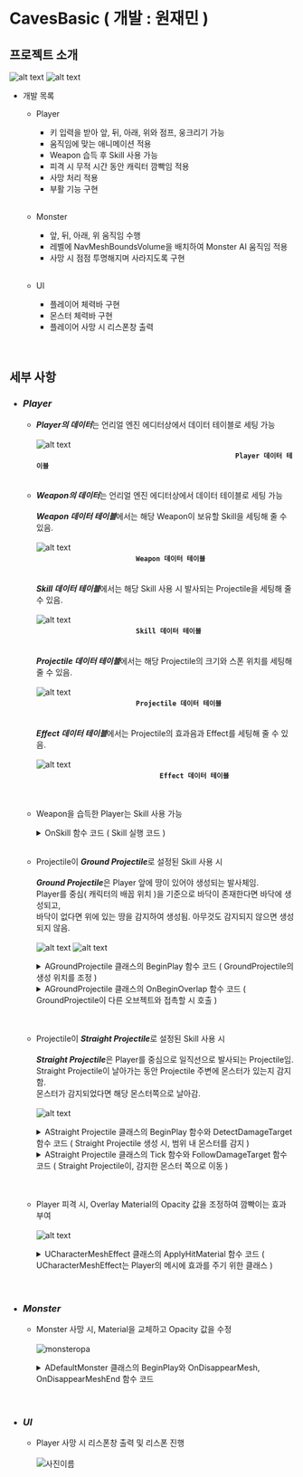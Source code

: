 # CavesBasic ( 개발 : 원재민 )
## 프로젝트 소개

![alt text](README_content/main2.png "Title Text")
![alt text](README_content/main.png "Title Text")

- 개발 목록
  * Player
    - 키 입력을 받아 앞, 뒤, 아래, 위와 점프, 웅크리기 가능
     + 움직임에 맞는 애니메이션 적용
     + Weapon 습득 후 Skill 사용 가능
     + 피격 시 무적 시간 동안 캐릭터 깜빡임 적용
     + 사망 처리 적용
     + 부활 기능 구현
     <br></br>
     
   * Monster
        - 앞, 뒤, 아래, 위 움직임 수행
        - 레벨에 NavMeshBoundsVolume을 배치하여 Monster AI 움직임 적용
        - 사망 시 점점 투명해지며 사라지도록 구현
        <br></br>
	
   * UI
        - 플레이어 체력바 구현
        - 몬스터 체력바 구현
        - 플레이어 사망 시 리스폰창 출력
        <br></br><br>

## 세부 사항
- ### ***Player***
  - ***Player의 데이터***는 언리얼 엔진 에디터상에서 데이터 테이블로 세팅 가능
          <br><br>
  ![alt text](README_content/pawndata.png "Title Text")<br>  　　　　　　  　　　　　　    　　　　　　  　　　　　　  **`Player 데이터 테이블`**<br><br><br>
	  
  * ***Weapon의 데이터***는 언리얼 엔진 에디터상에서 데이터 테이블로 세팅 가능
    <br><br>
***Weapon 데이터 테이블***에서는 해당 Weapon이 보유할 Skill을 세팅해 줄 수 있음.<br><br>
![alt text](README_content/WeaponTable.png "Title Text")<br>  　　　　　　  　　　　　　  **`Weapon 데이터 테이블`**<br><br><br>
***Skill 데이터 테이블***에서는 해당 Skill 사용 시 발사되는 Projectile을 세팅해 줄 수 있음.<br><br> ![alt text](README_content/SkillTable.png "Title Text")<br>  　　　　　　  　　　　　　  **`Skill 데이터 테이블`**<br><br><br>
***Projectile 데이터 테이블***에서는 해당 Projectile의 크기와 스폰 위치를 세팅해 줄 수 있음.<br><br> ![alt text](README_content/ProjectileTable.png "Title Text")<br>  　　　　　　  　　　　　　  **`Projectile 데이터 테이블`**<br><br><br>
***Effect 데이터 테이블***에서는 Projectile의 효과음과 Effect를 세팅해 줄 수 있음.<br><br> ![alt text](README_content/EffectTable.png "Title Text")<br>  　　　　　　  　　　　　　    　　　**`Effect 데이터 테이블`**<br><br><br>


  - Weapon을 습득한 Player는 Skill 사용 가능
    
      <details>
        <summary> OnSkill 함수 코드 ( Skill 실행 코드 )</summary>
    
     

    
       ```cpp
       /* Player가 키 입력을 통해 Skill을 사용하면 OnSkill 함수가 호출됩니다.
        * 기본적으로 Player가 웅크리지 않은 상태에서만 OnSkill 함수가 실행됩니다.
        * Weapon은 에디터 내에 존재하는 Weapon 전용 InputMappingContext를 통해
        * Skill InputAction들을 바인딩하고 있습니다.
        * OnSkill 함수가 호출되는 시점에 어떤 Skill InputAction이 들어왔는지 체크합니다.
        * ( 이때 InputAction 파일의 이름 규칙은 "IA_Skill*"이며 *은 1부터 시작하는 Skill 번호입니다. )
        * 체크한 Skill InputAction의 번호를 통해 Weapon 데이터 테이블이 저장하고 있는
        * Skill 데이터 테이블의 행에 접근합니다.
        * Skill 데이터 테이블에는 *번 스킬이 실행될 때 재생되는 몽타주가 저장되어 있어 해당 몽타주를 재생합니다.
        */
	void AWeaponBase::OnSkill(const FInputActionInstance& Instance)
	{
	    ACharacter* OwningCharacter = Cast<ACharacter>(OwningPawn);
       	    // 캐릭터가 웅크리지 않은 상태라면
	    if (!OwningCharacter->bIsCrouched)
	    {
		// 호출된 InputAction을 통해 어떤 키가 입력되었는지 확인
		const UInputAction* TriggeredAction = Instance.GetSourceAction();
		FString ActionName = TriggeredAction->GetName();
		// 스킬 번호만 남김
		ActionName.RemoveFromStart(TEXT("IA_Skill"));
		int32 ExecutedSkillNum = FCString::Atoi(*ActionName);
	
		// 어떤 키가 입력되었느냐에 따라 다른 스킬을 실행함
		const FString Skill_Number = TEXT("Skill") + FString::FromInt(ExecutedSkillNum);
	
		if (SkillRowHandleNum >= ExecutedSkillNum)
		{
		    FSkillTableRow* SkillRow = WeaponTableRow->SkillRowHandle[ExecutedSkillNum - 1].GetRow<FSkillTableRow>(Skill_Number);
	
		    if (!SkillRow) { ensure(false); return; }
	
		    UAnimMontage* CurrentMontage = BasicAnimInstance->GetCurrentActiveMontage();
	
		    // 현재 몽타주가 재생 중이지 않을 때
		    if (nullptr == CurrentMontage)
		    {
			if (ABasicPlayer* WeaponOwner = Cast<ABasicPlayer>(OwningCharacter))
			{
			    UStatusComponent* StatusComponent = WeaponOwner->GetComponentByClass<UStatusComponent>();
			    if (StatusComponent->IsPlayer())
			    {
				UAnimMontage* PlayingMontage = WeaponOwner->GetPlayingMontage();
				if (PlayingMontage)
				{
				    WeaponOwner->SetPlayingMontage(nullptr);
				}
	
				// 스킬 데이터 테이블에 있는 몽타주를 재생
				WeaponOwner->SetPlayingMontage(SkillRow->SkillMotionMontage);
			    }
			    else
			    {
				if (ADefaultMonster* WeaponOwnerIsMonster = Cast<ADefaultMonster>(OwningCharacter))
				{
				    UAnimMontage* PlayingMontage = WeaponOwnerIsMonster->GetPlayingMontage();
				    if (PlayingMontage)
				    {
					WeaponOwnerIsMonster->SetPlayingMontage(nullptr);
				    }
				    WeaponOwnerIsMonster->SetPlayingMontage(SkillRow->SkillMotionMontage);
				}
			    }
			}
			BasicAnimInstance->Montage_Play(SkillRow->SkillMotionMontage);
		    }
		}
	    }
	}
       ```
      </details><br>


  - Projectile이 ***Ground Projectile***로 설정된 Skill 사용 시
<br></br>
***Ground Projectile***은 Player 앞에 땅이 있어야 생성되는 발사체임.<br>
Player를 중심( 캐릭터의 배꼽 위치 )을 기준으로 바닥이 존재한다면 바닥에 생성되고,<br>
바닥이 없다면 위에 있는 땅을 감지하여 생성됨. 아무것도 감지되지 않으면 생성되지 않음.
<br></br>
![alt text](README_content/groundproject.gif "Title Text")
![alt text](README_content/test2.gif "Title Text")
      <details>
        <summary> AGroundProjectile 클래스의 BeginPlay 함수 코드 ( GroundProjectile의 생성 위치를 조정 )</summary>
    
     

    
       ```cpp
       /* Skill 데이터 테이블에서 Projectile 설정이 GroundProjectile로 설정된 Skill을 사용하면 GroundProjectile 객체가 생성됩니다.
        * GroundProjectile은 Player의 중심을 기준으로, Skill 데이터 테이블에서 설정한 Transform값을 포함한 위치에 생성됩니다.
        * GroundProjectile이 생성되면 GroundProjectile 위치 기준, 아래 방향으로 LineTrace를 발사하여 오브젝트를 감지합니다.
        * Collision이 Floor로 설정된 오브젝트가 감지되었다면 감지된 오브젝트 위로 GroundProjectile을 옮깁니다.
        * 만약 Collision이 Floor로 설정된 오브젝트가 아닌, 다른 오브젝트가 감지되거나 아무것도 감지되지 않으면
        * 위쪽 방향으로 LineTrace를 발사하여 오브젝트를 감지합니다.
        * 마찬가지로 Collision이 Floor로 설정된 오브젝트가 감지되었다면 감지된 오브젝트 위로 GroundProjectile을 옮깁니다.
        * 이 경우에도 아무것도 감지되지 않으면 GroundProjectile을 Destroy합니다.                     
        */
	void AGroundProjectile::BeginPlay()
	{
		Super::BeginPlay();
	
		// GroundProjectile의 위치 얻어오기
		FVector GroundProjectileLocation = GetActorLocation();
		// 아래 방향으로 LineTrace를 발사
		FHitResult DownHitResult;
		{
			TArray<AActor*> IgnoreActors; IgnoreActors.Add(GetOwner());
	
			// 해당 Trace는 FloorDetectTraceChannel로 발사되는 Trace이다. 
			// 발사된 해당 Trace는 Collision이 Floor로 설정된 오브젝트를 감지한다.
			// Floor로 설정된 오브젝트에만 GroundProjectile 스킬을 스폰시키는 것이 목적.
			const ETraceTypeQuery TraceTypeQuery = UEngineTypes::ConvertToTraceType(ECollisionChannel::ECC_GameTraceChannel5);
			const bool bHit = UKismetSystemLibrary::LineTraceSingle(GetWorld(),
				GetActorLocation(), GetActorLocation() + FVector(0, 0, -350), TraceTypeQuery,
				false, IgnoreActors, EDrawDebugTrace::ForDuration, DownHitResult, true);
			// 만약 Hit가 발생했다면 그 위치로 GroundProjectile을 옮김
			if (bHit)
			{
				GroundProjectileLocation.Z = DownHitResult.ImpactPoint.Z;
				SetActorLocation(GroundProjectileLocation);
	
				return;
			}
		}
		// 위쪽 방향으로 LineTrace를 발사
		FHitResult UpHitResult;
		{
			TArray<AActor*> IgnoreActors; IgnoreActors.Add(GetOwner());
	
			const ETraceTypeQuery TraceTypeQuery = UEngineTypes::ConvertToTraceType(ECollisionChannel::ECC_GameTraceChannel5);
			const bool bHit = UKismetSystemLibrary::LineTraceSingle(GetWorld(),
				GetActorLocation(), GetActorLocation() + FVector(0, 0, 200), TraceTypeQuery,
				false, IgnoreActors, EDrawDebugTrace::ForDuration, UpHitResult, true);
	
			if (bHit)
			{
				GroundProjectileLocation.Z = UpHitResult.ImpactPoint.Z;
				SetActorLocation(GroundProjectileLocation);
				
				return;
			}
		}
		
		// Floor가 감지되지 않으면 GroundProjectile을 그냥 제거한다.
		Destroy();
	}
 	```
      </details>

 
      <details>
        <summary> AGroundProjectile 클래스의 OnBeginOverlap 함수 코드 ( GroundProjectile이 다른 오브젝트와 접촉할 시 호출 )</summary>
    
     

    
       ```cpp
       /* GroundProjectile과 Collision이 Floor로 설정된 오브젝트가 접촉하면 Decal Effect를 생성합니다.
        * 접촉했다면 DetectDamageTarget 함수를 호출합니다. BoxTrace를 발사하여 데미지를 적용할 수 있는 오브젝트가 있는지 체크하는 함수입니다.
        * 이후 GroundProjectile을 파괴합니다.
        * 데미지를 적용할 수 있는 오브젝트가 존재한다면, UGameplayStatics의 ApplyDamage 함수를 호출하여 데미지를 적용합니다.
        */
	void AGroundProjectile::OnBeginOverlap(UPrimitiveComponent* OverlappedComponent, AActor* OtherActor, UPrimitiveComponent* OtherComp, int32 OtherBodyIndex, bool bFromSweep, const FHitResult& SweepResult)
	{
		if (!IsValid(this)) { return; }
		
		FTransform NewTransform = GetActorTransform();
		
		// DecalEffect 출력
		{
			FProjectileTableRow* EffectTableRow = DataTableRowHandle.GetRow<FProjectileTableRow>(TEXT("Effect"));
			FEffectDecalTableRow* DecalEffectTableRow = EffectTableRow->EffectTableRowHandle.GetRow<FEffectDecalTableRow>(TEXT("DecalEffect"));
	
			AEffectWithDecal* DecalEffect = GetWorld()->SpawnActorDeferred<AEffectWithDecal>(DecalEffectTableRow->EffectWithDecalClass,
				FTransform::Identity);
	
			FDataTableRowHandle DecalTableRowHandle = EffectTableRow->EffectTableRowHandle;
	
			DecalEffect->SetData(DecalTableRowHandle);
			NewTransform.SetScale3D(DecalEffectTableRow->OverlapParticleTransform.GetScale3D());
			DecalEffect->FinishSpawning(NewTransform);
			// DecalEffect의 위치를 FinishSpawning 함수를 통해 조정하는 것일 뿐,
			// Play 함수를 호출하면 원점에 무조건 DecalEffect가 출력된다.
			DecalEffect->Play();
		}
	
		ABasicPlayer* OwningCharacter = Cast<ABasicPlayer>(GetOwner());
		check(OwningCharacter);
	
		// Skill Data Table 얻어오기
	  	// 스킬을 관리하는 배열에 접근하여 스킬 시전 애니메이션과
	  	// 플레이어가 재생 중인 스킬 시전 애니메이션과 같은 것을 찾아냄.
		// Notify를 발생시킨 애니메이션과 일치하는 애니메이션이 있는 스킬 배열의 인덱스를 저장하고 그 스킬 배열에 있는 데이터 테이블에 접근하여 반환
		const FSkillTableRow* SkillTableRow = OwningCharacter->GetSkillTableRow();
		ensure(SkillTableRow);
	
		// GroundProjectile이 Floor와 Overlap되면 
		// BoxTrace를 이용해 데미지를 줄 타겟을 감지한다.
		AActor* DetectActor = DetectDamageTarget();
	
		Destroy();
	
		// 타겟이 감지되었다면 데미지 주기
		if(DetectActor)
		{
			UGameplayStatics::ApplyDamage(DetectActor, SkillTableRow->SkillDamage, GetInstigator()->GetController(), this, nullptr);
		}
	}
	```
	</details><br><br>
      
  - Projectile이 ***Straight Projectile***로 설정된 Skill 사용 시
<br></br>
***Straight Projectile***은 Player를 중심으로 일직선으로 발사되는 Projectile임.<br>
Straight Projectile이 날아가는 동안 Projectile 주변에 몬스터가 있는지 감지함.<br>
몬스터가 감지되었다면 해당 몬스터쪽으로 날아감.
<br></br>
![alt text](README_content/stra.gif "Title Text")
      <details>
        <summary> AStraight Projectile 클래스의 BeginPlay 함수와 DetectDamageTarget 함수 코드 ( Straight Projectile 생성 시, 범위 내 몬스터를 감지 ) </summary>
    
     

    
       ```cpp
       /* Straight Projectile이 생성되면 AStraightProjectile 클래스의 BeginPlay 함수가 호출됩니다.
        * BeginPlay 함수는 DetectDamageTarget 함수를 호출하여 반환값을 DetectActor에 저장합니다.
        * DetectDamageTarget 함수는 감지된 몬스터를 반환하는 함수입니다.
        * Straight Projectile의 이동 경로 근처에 Collision이 몬스터로 설정된 오브젝트가 있는지 Box Trace를 통해 감지합니다.
        * 감지되었다면 해당 오브젝트를 가리키는 포인터를 반환하고 DetectDamageTarget 함수를 종료합니다.
        */
	void AStraightProjectile::BeginPlay()
	{
		Super::BeginPlay();
	
		DetectActor = DetectDamageTarget();
	}
	
	AActor* AStraightProjectile::DetectDamageTarget()
	{
		FHitResult DetectResult;
		{
		TArray<AActor*> IgnoreActors; IgnoreActors.Add(GetOwner());
	
			FVector TraceStartLocation = GetActorLocation();  // Trace 시작 위치
			FVector TraceDirection = GetActorForwardVector();  // 예: 전방 벡터 (정확한 방향은 상황에 따라 다를 수 있음)
	
			// 새로운 위치 계산
			FVector TraceEndLocation = TraceStartLocation + (TraceDirection * Distance);
	
			// StraightProjectile의 크기를 얻어와서 
			FVector Origin;
			FVector BoxExtent;
			GetActorBounds(false, Origin, BoxExtent);
			
			// Projectile의 자식으로 붙어있는 파티클 시스템의 크기는 빼준다.
			if (ProjectileMeshEffectComponent)
			{
				// 파티클 시스템의 크기 계산
				FBox ParticleBounds = ProjectileMeshEffectComponent->Bounds.GetBox();
				FVector ParticleExtent = ParticleBounds.GetExtent();
	
				// 파티클 시스템 크기를 반영하지 않으려면 BoxExtent에서 빼기
				BoxExtent -= ParticleExtent;
			}
	
			// 감지 범위 조절
			BoxExtent.Y += 50;
			BoxExtent.Z += 150;
			FVector DetectRange = BoxExtent;
	
		     //해당 Trace는 MonsterDetectTraceChannel로 발사되는 Trace이다. 
			// 발사된 해당 Trace는 Collision이 Monster로 설정된 오브젝트를 감지한다.
			const ETraceTypeQuery TraceTypeQuery = UEngineTypes::ConvertToTraceType(ECollisionChannel::ECC_GameTraceChannel8);
			const bool bHit = UKismetSystemLibrary::BoxTraceSingle(GetWorld(),
				TraceStartLocation, TraceEndLocation, DetectRange, GetOwner()->GetActorRotation(), TraceTypeQuery,
				false, IgnoreActors, EDrawDebugTrace::ForDuration, DetectResult, true);	
	
			if (bHit)
			{
				AActor* TraceDetectActor = DetectResult.GetActor();
	
				if (TraceDetectActor)
				{
					return TraceDetectActor;
				}
			}
		}
		return nullptr;
	}
	```
	</details>

 
      <details>
        <summary> AStraight Projectile 클래스의 Tick 함수와 FollowDamageTarget 함수 코드 ( Straight Projectile이, 감지한 몬스터 쪽으로 이동 ) </summary>
    
     

    
       ```cpp
       /* Straight Projectile이 존재하는 동안 AStraightProjectile 클래스의 Tick 함수가 호출됩니다.
        * Tick 함수에서는 멤버 포인터인 DetectActor가 가리키는 오브젝트가 존재한다면, FollowDamageTarget 함수를 호출합니다.
        * FollowDamageTarget 함수는 인자로 받은 오브젝트(몬스터)를 Straight Projectile이 따라갈 수 있도록 하는 함수입니다.
        * FollowDamageTarget 함수가 호출될 때마다 따라가야 하는 오브젝트가 어떤 방향에 존재하는지 계속 체크합니다.
        * 그리고 Straight Projectile을 해당 방향으로 회전시킵니다.
        * Straight Projectile은 생성 시 일정한 방향으로 이동하고 속도(Velocity)도 이미 설정되어 있으므로, 
        * FollowDamageTarget 함수에서 방향만 설정해주어도 발사체가 타겟으로 이동하게 됩니다.
        */
	void AStraightProjectile::Tick(float DeltaTime)
	{
		Super::Tick(DeltaTime);
	
		if (DetectActor)
		{
			FollowDamageTarget(DetectActor);
		}
	}
	
	void AStraightProjectile::FollowDamageTarget(AActor* TargetActor)
	{
		// 감지된 Actor를 따라가는 함수
		// 타겟 방향을 계산.
		FVector DirectionToTarget = (TargetActor->GetActorLocation() - GetActorLocation()).GetSafeNormal();
	
		// 발사체를 타겟 방향으로 회전시킴.
		FRotator NewRotation = DirectionToTarget.Rotation();
		SetActorRotation(NewRotation);
	
		ProjectileMovementComponent->Velocity = DirectionToTarget * ProjectileData->InitialSpeed;
	}
	```
	</details><br><br>

      
  - Player 피격 시, Overlay Material의 Opacity 값을 조정하여 깜빡이는 효과 부여 
<br></br>
![alt text](README_content/blinkCha.gif "Title Text")
      <details>
        <summary> UCharacterMeshEffect 클래스의 ApplyHitMaterial 함수 코드 ( UCharacterMeshEffect는 Player의 메시에 효과를 주기 위한 클래스 ) </summary>
    
     

    
       ```cpp
       /* Player의 메시는 오버레이 머티리얼을 가지고 있습니다.
        * Player가 피격될 경우 오버레이 머티리얼의 HitOverlayOpacity라는 Parameter의 값을 변경합니다.
        * 기본적으로 HitOverlayOpacity의 값은 0이며, 피격될 경우 0.6으로 값이 설정되어 Player의 메시가 보라색이 됩니다.
        * 이후 HitOverlayOpacity의 값을 다시 0으로, 그리고 0.6으로 설정하는 것을 반복하여 보라색으로 깜빡이는 효과를 줍니다.
        * Player가 사망하거나, 일정 시간이 지나면 HitOverlayOpacity의 값을 0으로 설정함으로써 깜빡임을 멈춥니다.
        */
	void UCharacterMeshEffect::ApplyHitMaterial(const float Duration)
	{
	    if (!OwningPlayer || !TargetMeshComponent)
	    {
	        UE_LOG(LogTemp, Warning, TEXT("OwningPlayer or MeshComponent is nullptr."));
	        return;
	    }
	
	    // 1. Overlay Material을 가져오기
	    OriginalOverlayMaterial = TargetMeshComponent->GetOverlayMaterial();
	
	    if (!OriginalOverlayMaterial)
	    {
	        UE_LOG(LogTemp, Warning, TEXT("OriginalOverlayMaterial is nullptr, 플레이어 Mesh에는 오버레이 머티리얼이 존재해야 합니다."));
	        return;
	    }
	    
	    // 2. Overlay Material을 동적 머티리얼 인스턴스로 변환
	    UMaterialInstanceDynamic* DynOverlayMaterial = UMaterialInstanceDynamic::Create(OriginalOverlayMaterial, this);
	
	    if (DynOverlayMaterial)
	    {
	        DynOverlayMaterial->SetScalarParameterValue("HitOverlayOpacity", 0.6f);
	        TargetMeshComponent->SetOverlayMaterial(DynOverlayMaterial);
	
	        // BlinkTimerHandle가 작동하고 있지 않을 때에만 아래 코드 실행
	        if (!GetWorld()->GetTimerManager().IsTimerActive(BlinkTimerHandle))
	        {
	            // (Duration / x.f)초마다 BlinkMaterial 함수를 호출함
	            GetWorld()->GetTimerManager().SetTimer(BlinkTimerHandle, [this, DynOverlayMaterial]()
	                {
	                    BlinkMaterial(DynOverlayMaterial);
	                }, Duration / 30.f, true);
	        }
	
	        // RestoreTimerHandle가 작동하고 있지 않을 때에만 아래 코드 실행
	        if (!GetWorld()->GetTimerManager().IsTimerActive(RestoreTimerHandle))
	        {
	            // OwningPlayer가 사망 상태라면 덜 깜빡임
	            if (OwningPlayer && OwningPlayer->GetStatusComponent()->IsDie())
	            {
	                // Duration / x초 후에 타이머를 멈추도록 설정
	                GetWorld()->GetTimerManager().SetTimer(RestoreTimerHandle, [this, DynOverlayMaterial]()
	                    {
	                        RestoreOriginalMaterial(DynOverlayMaterial);
	
	                        // 타이머 정지
	                        GetWorld()->GetTimerManager().ClearTimer(BlinkTimerHandle);
	                        GetWorld()->GetTimerManager().ClearTimer(RestoreTimerHandle);
	
	                        InitializeMembers();
	
	                    }, Duration / 3.f , false);
	            }
	            else
	            {
	                // Duration초 후에 타이머를 멈추도록 설정
	                GetWorld()->GetTimerManager().SetTimer(RestoreTimerHandle, [this, DynOverlayMaterial]()
	                    {
	                        RestoreOriginalMaterial(DynOverlayMaterial);
	
	                        // 타이머 정지
	                        GetWorld()->GetTimerManager().ClearTimer(BlinkTimerHandle);
	                        GetWorld()->GetTimerManager().ClearTimer(RestoreTimerHandle);
	
	                        InitializeMembers();
	
	                    }, Duration, false);
	            }
	        }
	    }
	}
	
	void UCharacterMeshEffect::BlinkMaterial(UMaterialInstanceDynamic* OutDynOverlayMaterial)
	{
	    if (BlinkCount % 2 == 0)
	    {
	        // HitOverlayOpacity값을 0.0f로 설정, 기본 상태랑 같음
	        OutDynOverlayMaterial->SetScalarParameterValue("HitOverlayOpacity", 0.0f);
	    }
	    else
	    {
	        // HitOverlayOpacity값을 0.6f로 설정, OverlayMaterial이 캐릭터에게 반투명 형태로 나타남
	        OutDynOverlayMaterial->SetScalarParameterValue("HitOverlayOpacity", 0.6f);
	    }
	
	    // 파라미터 변경 후 Overlay Material 재설정
	    TargetMeshComponent->SetOverlayMaterial(OutDynOverlayMaterial);
	
	    // BlinkCount 증가
	    ++BlinkCount;
	}
	
	void UCharacterMeshEffect::RestoreOriginalMaterial(UMaterialInstanceDynamic* OutDynOverlayMaterial)
	{
	    TargetMeshComponent->SetOverlayMaterial(OriginalOverlayMaterial);
	}
	
	void UCharacterMeshEffect::InitializeMembers()
	{
	
	    OriginalOverlayMaterial = nullptr;
	
	    BlinkCount = 0;
	    BlinkTimerHandle.Invalidate();
	    RestoreTimerHandle.Invalidate(); 
	}
	```
	</details><br>
                    <br>
* ### ***Monster***
  - Monster 사망 시, Material을 교체하고 Opacity 값을 수정
                                <br><br>
![monsteropa](README_content/monsteropa.gif)
      <details>
        <summary> ADefaultMonster 클래스의 BeginPlay와 OnDisappearMesh, OnDisappearMeshEnd 함수 코드 </summary>
    
     

    
       ```cpp
       /* 현재 Monster의 메시는 Opcity를 수정할 수 없는 메시로 설정되어 있습니다.
        * ADefaultMonster 클래스의 BeginPlay 함수에서 멤버 변수 MaterialInstanceDynamics에 Opcity를 수정할 수 있는 Material을 저장하고,
        * Monster 사망 시, OnDisappearMesh 함수를 호출하여 Monster의 메시를 MaterialInstanceDynamics에 저장된 Material로 교체하고 
        * Opcity를 조정합니다. 이로써 Monster의 메시가 점점 투명해지도록 연출할 수 있게 됩니다.
        * OnDisappearMesh 함수가 종료되면 OnDisappearMeshEnd 함수를 호출하여 Monster를 Destroy합니다.
        */
	void ADefaultMonster::BeginPlay()
	{
		Super::BeginPlay();
		
		SetData(DataTableRowHandle);
	
		USkeletalMeshComponent* SkeletalMeshComponent = GetComponentByClass<USkeletalMeshComponent>();
	
		// 1번 인덱스에 있는 Material이 BlendMode가 Translucent로 설정되어, Opcity를 수정할 수 있는 Material이다.
		// MaterialInstanceDynamics는 1번 인덱스에 있는 Material을 가리키는 멤버 변수
		MaterialInstanceDynamics = SkeletalMeshComponent->CreateAndSetMaterialInstanceDynamic(1);
		ensureMsgf(MaterialInstanceDynamics->GetBlendMode() == EBlendMode::BLEND_Translucent && MaterialInstanceDynamics, TEXT("1번 인덱스에 존재하는 Material이 없거나, BlendMode가 Translucent가 아닙니다."));
	
		if (DisappearCurve)	// DisappearCurve 값 세팅
		{
			// 몬스터 사망 모션은 하나로 함
			float DieMontagePlayLength = MonsterData->DieMontage->GetPlayLength();
			
			// 키프레임 추가
			FKeyHandle KeyHandle1 = DisappearCurve->FloatCurve.AddKey(0.0f, 1.0f);  // 시간 0에서 값 1
			// 값이 점점 증가하는 Curve
			FKeyHandle KeyHandle3 = DisappearCurve->FloatCurve.AddKey(DieMontagePlayLength, DieMontagePlayLength);  // 시간 DieMontagePlayLength에서 값 DieMontagePlayLength
	
			DisappearCurve->FloatCurve.SetKeyInterpMode(KeyHandle1, RCIM_Cubic);  // 선형 보간
			DisappearCurve->FloatCurve.SetKeyInterpMode(KeyHandle3, RCIM_Cubic);
		}
		FOnTimelineFloat Delegate;
		Delegate.BindDynamic(this, &ThisClass::OnDisappearMesh);
		// Delegate와 연동된, 즉 OnDisappearMesh 함수가 호출될 때 DisappearCurve를 인자로 넘긴다.
		DisappearTimelineComponent->AddInterpFloat(DisappearCurve, Delegate);
	
		FOnTimelineEvent EndDelegate;
		EndDelegate.BindDynamic(this, &ThisClass::OnDisappearMeshEnd);
		DisappearTimelineComponent->SetTimelineFinishedFunc(EndDelegate);
	
		...
	}

	void ADefaultMonster::OnDisappearMesh(float InDissolve)
	{
		if (MaterialInstanceDynamics)
		{
			USkeletalMeshComponent* SkeletalMeshComponent = GetComponentByClass<USkeletalMeshComponent>();
			// MaterialInstanceDynamics가 가리키고 있는, BlendMode가 Translucent로 설정된
			// Material을 Monster의 0번 Material로 설정해 준다.
			SkeletalMeshComponent->SetMaterial(0, MaterialInstanceDynamics);
	
			// CurrentTransparency의 초깃값은 1이다.
			float CurrentTransparency;
			MaterialInstanceDynamics->GetScalarParameterValue(FName("Opacity"), CurrentTransparency);
	
			float SpeedMultiplier = 0.005f; // 낮을수록 투명도 감소 속도를 더 천천히 만듭니다.
			
			// CurrentTransparency의 값을 점점 감소시켜 몬스터가 점점 투명해지도록 한다.
			float NewTransparency = FMath::Max(CurrentTransparency - InDissolve * SpeedMultiplier, 0.0f); // Max 함수는 첫 번째 인자의 값이 음수가 나오면 0.0f을 반환해 준다.
			MaterialInstanceDynamics->SetScalarParameterValue(FName("Opacity"), NewTransparency);
		}
	}
	
	void ADefaultMonster::OnDisappearMeshEnd()
	{
		Destroy();
	}
	```
	</details>
                              <br><br>
                              
* ### ***UI***
  - Player 사망 시 리스폰창 출력 및 리스폰 진행
                                <br><br>
![사진이름](README_content/deathAndRespawn.gif)
